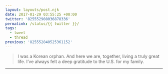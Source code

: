 ```yaml
---
layout: layouts/post.njk
date: 2017-01-29 03:55:25 +00:00
twitter: '825552908036878336'
permalink: /status/{{ twitter }}/
tags: 
  - tweet
  - thread
previous: '825552840525361152'
---
```


> I was a Korean orphan. And here we are, together, living a truly great life. I’ve always felt a deep gratitude to the U.S. for my family.

---
